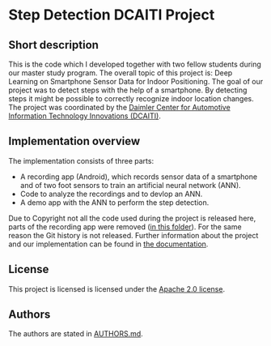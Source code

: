 # Step Detection DCAITI Project

## Short description
This is the code which I developed together with two fellow students during our
master study program.
The overall topic of this project is:
Deep Learning on Smartphone Sensor Data for Indoor Positioning.
The goal of our project was to detect steps with the help of a smartphone. By
detecting steps it might be possible to correctly recognize indoor location
changes.
The project was coordinated by the [Daimler Center for Automotive Information Technology Innovations (DCAITI)](https://www.dcaiti.tu-berlin.de/teaching/).

## Implementation overview
The implementation consists of three parts:
* A recording app (Android), which records sensor data of a smartphone and of two foot sensors to train an artificial neural
network (ANN).
* Code to analyze the recordings and to devlop an ANN.
* A demo app with the ANN to perform the step detection.

Due to Copyright not all the code used during the project is released here,
parts of the recording app were removed ([in this folder](/home/joris/workspace/old/DCAITI/Android/RecordingApp/app/src/main/java/dcaiti/tu_berlin/de/stepdetectionrecording/footsensor)).
For the same reason the Git history is not released.
Further information about the project and our implementation can be found in
[the documentation](documentation/DCAITI_project_report_indoor_positioning.pdf).

## License
This project is licensed is licensed under the [Apache 2.0 license](LICENSE).

## Authors
The authors are stated in [AUTHORS.md](AUTHORS.md).
